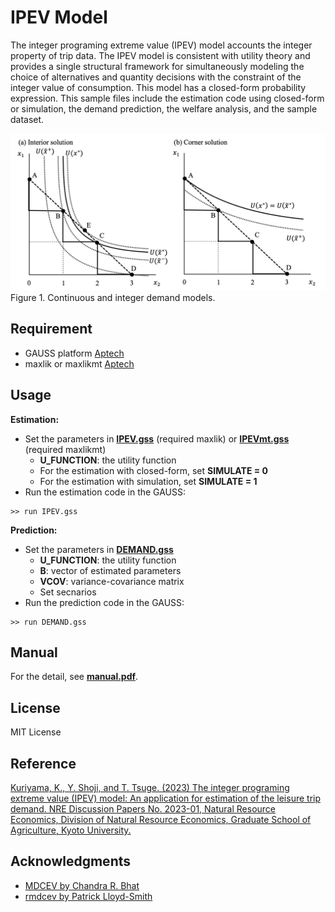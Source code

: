 # IPEV Model

The integer programing extreme value (IPEV) model  accounts the integer property of trip data. The IPEV model is consistent with utility theory and provides a single structural framework for simultaneously modeling the choice of alternatives and quantity decisions with the constraint of the integer value of consumption. This model has a closed-form probability expression. This sample files include the estimation code using closed-form or simulation, the demand prediction, the welfare analysis, and the sample dataset.

![Figure1](https://github.com/KoichiKuriyama/IPEV/blob/ea21771ee08a32b8e972ec9692fe57e7b850361b/figure/fig1.png)
Figure 1. Continuous and integer demand models.

## Requirement
- GAUSS platform [Aptech](https://www.aptech.com)
- maxlik or maxlikmt [Aptech](https://www.aptech.com)

## Usage
**Estimation:**
- Set the parameters in  **[IPEV.gss](https://github.com/KoichiKuriyama/IPEV/blob/350163d7f20746fc02f169a37a2c77b7c9745bfd/IPEV.gss)** (required maxlik) or **[IPEVmt.gss](https://github.com/KoichiKuriyama/IPEV/blob/350163d7f20746fc02f169a37a2c77b7c9745bfd/IPEVmt.gss)** (required maxlikmt)
  - **U_FUNCTION**: the utility function
  - For the estimation with closed-form, set **SIMULATE = 0**
  - For the estimation with simulation, set **SIMULATE = 1**
- Run the estimation code in the GAUSS: 
```
>> run IPEV.gss
```
**Prediction:**
- Set the parameters in  **[DEMAND.gss](https://github.com/KoichiKuriyama/IPEV/blob/350163d7f20746fc02f169a37a2c77b7c9745bfd/DEMAND.gss)**
  - **U_FUNCTION**: the utility function
  - **B**: vector of estimated parameters
  - **VCOV**: variance-covariance matrix
  - Set secnarios
- Run the prediction code in the GAUSS: 
```
>> run DEMAND.gss
```
## Manual
For the detail, see **[manual.pdf](https://github.com/KoichiKuriyama/IPEV/blob/350163d7f20746fc02f169a37a2c77b7c9745bfd/manual.pdf)**.

## License
MIT License

## Reference
[Kuriyama, K., Y. Shoji, and T. Tsuge. (2023) The integer programing extreme value (IPEV) model: An application for estimation of the leisure trip demand. NRE Discussion Papers No. 2023-01, Natural Resource Economics, Division of Natural Resource Economics, Graduate School of Agriculture, Kyoto University.](https://repository.kulib.kyoto-u.ac.jp/dspace/bitstream/2433/281531/1/NREDP2023_01.pdf)

## Acknowledgments
- [MDCEV by Chandra R. Bhat](https://www.caee.utexas.edu/prof/bhat/FULL_CODES.htm)
- [rmdcev by Patrick Lloyd-Smith](https://github.com/plloydsmith/rmdcev)
